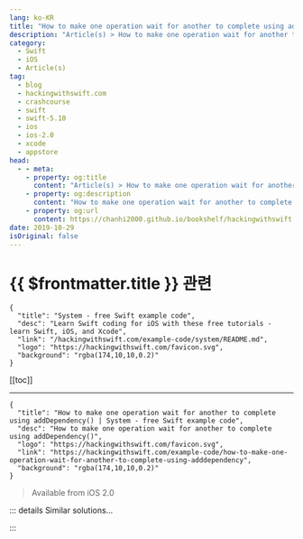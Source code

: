 ```yaml
---
lang: ko-KR
title: "How to make one operation wait for another to complete using addDependency()"
description: "Article(s) > How to make one operation wait for another to complete using addDependency()"
category:
  - Swift
  - iOS
  - Article(s)
tag: 
  - blog
  - hackingwithswift.com
  - crashcourse
  - swift
  - swift-5.10
  - ios
  - ios-2.0
  - xcode
  - appstore
head:
  - - meta:
    - property: og:title
      content: "Article(s) > How to make one operation wait for another to complete using addDependency()"
    - property: og:description
      content: "How to make one operation wait for another to complete using addDependency()"
    - property: og:url
      content: https://chanhi2000.github.io/bookshelf/hackingwithswift.com/example-code/how-to-make-one-operation-wait-for-another-to-complete-using-adddependency.html
date: 2019-10-29
isOriginal: false
---
```


# {{ $frontmatter.title }} 관련

```component VPCard
{
  "title": "System - free Swift example code",
  "desc": "Learn Swift coding for iOS with these free tutorials - learn Swift, iOS, and Xcode",
  "link": "/hackingwithswift.com/example-code/system/README.md",
  "logo": "https://hackingwithswift.com/favicon.svg",
  "background": "rgba(174,10,10,0.2)"
}
```

[[toc]]

---

```component VPCard
{
  "title": "How to make one operation wait for another to complete using addDependency() | System - free Swift example code",
  "desc": "How to make one operation wait for another to complete using addDependency()",
  "logo": "https://hackingwithswift.com/favicon.svg",
  "link": "https://hackingwithswift.com/example-code/how-to-make-one-operation-wait-for-another-to-complete-using-adddependency",
  "background": "rgba(174,10,10,0.2)"
}
```

> Available from iOS 2.0

<!-- TODO: 작성 -->

<!-- 
When working with multiple instances of `Operation`, you’ll often want to queue up work that needs to be performed sequentially rather than all at once. If you want one operation to wait for another to complete before it starts, regardless of which operation queue either one is running on, you should use `addDependency()` to make the sequence clear to the system.

As an example, we could create two instances of `BlockOperation` that each print messages and pause a little:

```swift
let operation1 = BlockOperation {
    print("Operation 1 is starting")
    Thread.sleep(forTimeInterval: 1)
    print("Operation 1 is finishing")
}

let operation2 = BlockOperation {
    print("Operation 2 is starting")
    Thread.sleep(forTimeInterval: 1)
    print("Operation 2 is finishing")
}
```

If we added those directly to an operation queue, they would both start running immediately. However, we could tell `operation2` that it needs to wait for `operation1` to complete, like this:

```swift
operation2.addDependency(operation1)
```

Now if we add the operations to a queue they will execute sequentially rather than in parallel:

```swift
print("Adding operations")
let queue = OperationQueue()
queue.addOperation(operation1)
queue.addOperation(operation2)
queue.waitUntilAllOperationsAreFinished()
print("Done!")
```

You can add dependencies across operation queues if you need, which means you can queue up work to run in the background, then the main thread, then back to the background again without causing problems. So, we could rewrite the above code to run the operations on separate operation queues and we’d still get the same end result:

```swift
print("Adding operations")
let queue1 = OperationQueue()
let queue2 = OperationQueue()
queue1.addOperation(operation1)
queue2.addOperation(operation2)
queue2.waitUntilAllOperationsAreFinished()
print("Done!")
```

-->

::: details Similar solutions…

<!--
/example-code/networking/how-to-make-a-network-request-wait-for-an-internet-connection-using-waitsforconnectivity">How to make a network request wait for an internet connection using waitsForConnectivity 
/example-code/games/how-to-make-one-sprite-draw-in-front-of-another-using-zposition">How to make one sprite draw in front of another using zPosition 
/quick-start/swiftui/how-to-force-one-gesture-to-recognize-before-another-using-highprioritygesture">How to force one gesture to recognize before another using highPriorityGesture() 
/example-code/language/how-to-append-one-array-to-another-array">How to append one array to another array 
/quick-start/swiftui/how-to-mask-one-view-with-another">How to mask one view with another</a>
-->

:::

